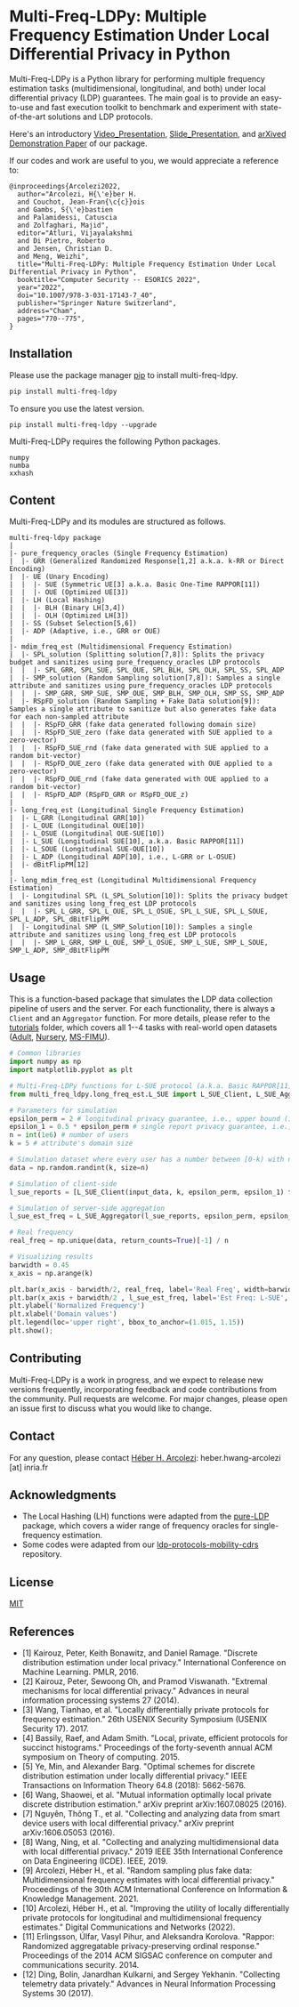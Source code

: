# Multi-Freq-LDPy: Multiple Frequency Estimation Under Local Differential Privacy in Python

Multi-Freq-LDPy is a Python library for performing multiple frequency estimation tasks (multidimensional, longitudinal, and both) under local differential privacy (LDP) guarantees. The main goal is to provide an easy-to-use and fast execution toolkit to benchmark and experiment with state-of-the-art solutions and LDP protocols.

Here's an introductory [Video_Presentation](https://screencast-o-matic.com/watch/c3hhQYVYNDi), [Slide_Presentation](http://hharcolezi.github.io/files/2022_Multi_Freq_LDPy_Presentation.pdf), and [arXived Demonstration Paper](https://arxiv.org/abs/2205.02648) of our package.

If our codes and work are useful to you, we would appreciate a reference to:

```
@inproceedings{Arcolezi2022,
  author="Arcolezi, H{\'e}ber H.
  and Couchot, Jean-Fran{\c{c}}ois
  and Gambs, S{\'e}bastien
  and Palamidessi, Catuscia
  and Zolfaghari, Majid",
  editor="Atluri, Vijayalakshmi
  and Di Pietro, Roberto
  and Jensen, Christian D.
  and Meng, Weizhi",
  title="Multi-Freq-LDPy: Multiple Frequency Estimation Under Local Differential Privacy in Python",
  booktitle="Computer Security -- ESORICS 2022",
  year="2022",
  doi="10.1007/978-3-031-17143-7_40",
  publisher="Springer Nature Switzerland",
  address="Cham",
  pages="770--775",
}
```

## Installation

Please use the package manager [pip](https://pypi.org/project/multi-freq-ldpy/) to install multi-freq-ldpy.

```bash
pip install multi-freq-ldpy
```

To ensure you use the latest version.

```
pip install multi-freq-ldpy --upgrade
```

Multi-Freq-LDPy requires the following Python packages.

```
numpy
numba
xxhash
```

## Content
Multi-Freq-LDPy and its modules are structured as follows. 

```
multi-freq-ldpy package
|
|- pure_frequency_oracles (Single Frequency Estimation)
|  |- GRR (Generalized Randomized Response[1,2] a.k.a. k-RR or Direct Encoding)
|  |- UE (Unary Encoding)
|  |  |- SUE (Symmetric UE[3] a.k.a. Basic One-Time RAPPOR[11])
|  |  |- OUE (Optimized UE[3])
|  |- LH (Local Hashing)
|  |  |- BLH (Binary LH[3,4])
|  |  |- OLH (Optimized LH[3])
|  |- SS (Subset Selection[5,6])
|  |- ADP (Adaptive, i.e., GRR or OUE)
|
|- mdim_freq_est (Multidimensional Frequency Estimation)
|  |- SPL_solution (Splitting solution[7,8]): Splits the privacy budget and sanitizes using pure_frequency_oracles LDP protocols
|  |  |- SPL_GRR, SPL_SUE, SPL_OUE, SPL_BLH, SPL_OLH, SPL_SS, SPL_ADP
|  |- SMP_solution (Random Sampling solution[7,8]): Samples a single attribute and sanitizes using pure_frequency_oracles LDP protocols
|  |  |- SMP_GRR, SMP_SUE, SMP_OUE, SMP_BLH, SMP_OLH, SMP_SS, SMP_ADP
|  |- RSpFD_solution (Random Sampling + Fake Data solution[9]): Samples a single attribute to sanitize but also generates fake data for each non-sampled attribute
|  |  |- RSpFD_GRR (fake data generated following domain size)
|  |  |- RSpFD_SUE_zero (fake data generated with SUE applied to a zero-vector)
|  |  |- RSpFD_SUE_rnd (fake data generated with SUE applied to a random bit-vector)
|  |  |- RSpFD_OUE_zero (fake data generated with OUE applied to a zero-vector)
|  |  |- RSpFD_OUE_rnd (fake data generated with OUE applied to a random bit-vector)
|  |  |- RSpFD_ADP (RSpFD_GRR or RSpFD_OUE_z)
|
|- long_freq_est (Longitudinal Single Frequency Estimation)
|  |- L_GRR (Longitudinal GRR[10])
|  |- L_OUE (Longitudinal OUE[10])
|  |- L_OSUE (Longitudinal OUE-SUE[10])
|  |- L_SUE (Longitudinal SUE[10], a.k.a. Basic RAPPOR[11])
|  |- L_SOUE (Longitudinal SUE-OUE[10])
|  |- L_ADP (Longitudinal ADP[10], i.e., L-GRR or L-OSUE)
|  |- dBitFlipPM[12]
|
|- long_mdim_freq_est (Longitudinal Multidimensional Frequency Estimation)
|  |- Longitudinal SPL (L_SPL_Solution[10]): Splits the privacy budget and sanitizes using long_freq_est LDP protocols
|  |  |- SPL_L_GRR, SPL_L_OUE, SPL_L_OSUE, SPL_L_SUE, SPL_L_SOUE, SPL_L_ADP, SPL_dBitFlipPM
|  |- Longitudinal SMP (L_SMP_Solution[10]): Samples a single attribute and sanitizes using long_freq_est LDP protocols
|  |  |- SMP_L_GRR, SMP_L_OUE, SMP_L_OSUE, SMP_L_SUE, SMP_L_SOUE, SMP_L_ADP, SMP_dBitFlipPM
```

## Usage
This is a function-based package that simulates the LDP data collection pipeline of users and the server. For each functionality, there is always a ```Client``` and an ```Aggregator``` function. For more details, please refer to the [tutorials](https://github.com/hharcolezi/multi-freq-ldpy/tree/main/tutorials) folder, which covers all 1--4 tasks with real-world open datasets ([Adult](https://archive.ics.uci.edu/ml/datasets/adult), [Nursery](https://archive.ics.uci.edu/ml/datasets/nursery), [MS-FIMU](https://github.com/hharcolezi/OpenMSFIMU)).

```python
# Common libraries
import numpy as np
import matplotlib.pyplot as plt

# Multi-Freq-LDPy functions for L-SUE protocol (a.k.a. Basic RAPPOR[11])
from multi_freq_ldpy.long_freq_est.L_SUE import L_SUE_Client, L_SUE_Aggregator

# Parameters for simulation
epsilon_perm = 2 # longitudinal privacy guarantee, i.e., upper bound (infinity reports)
epsilon_1 = 0.5 * epsilon_perm # single report privacy guarantee, i.e., lower bound
n = int(1e6) # number of users
k = 5 # attribute's domain size

# Simulation dataset where every user has a number between [0-k) with n users
data = np.random.randint(k, size=n)

# Simulation of client-side
l_sue_reports = [L_SUE_Client(input_data, k, epsilon_perm, epsilon_1) for input_data in data]

# Simulation of server-side aggregation
l_sue_est_freq = L_SUE_Aggregator(l_sue_reports, epsilon_perm, epsilon_1)

# Real frequency 
real_freq = np.unique(data, return_counts=True)[-1] / n

# Visualizing results
barwidth = 0.45
x_axis = np.arange(k)

plt.bar(x_axis - barwidth/2, real_freq, label='Real Freq', width=barwidth)
plt.bar(x_axis + barwidth/2 , l_sue_est_freq, label='Est Freq: L-SUE', width=barwidth)
plt.ylabel('Normalized Frequency')
plt.xlabel('Domain values')
plt.legend(loc='upper right', bbox_to_anchor=(1.015, 1.15))
plt.show();
```

## Contributing
Multi-Freq-LDPy is a work in progress, and we expect to release new versions frequently, incorporating feedback and code contributions from the community. Pull requests are welcome. For major changes, please open an issue first to discuss what you would like to change.

## Contact
For any question, please contact [Héber H. Arcolezi](https://hharcolezi.github.io/): heber.hwang-arcolezi [at] inria.fr

## Acknowledgments
   * The Local Hashing (LH) functions were adapted from the [pure-LDP](https://github.com/Samuel-Maddock/pure-LDP) package, which covers a wider range of frequency oracles for single-frequency estimation.
   * Some codes were adapted from our [ldp-protocols-mobility-cdrs](https://github.com/hharcolezi/ldp-protocols-mobility-cdrs) repository. 

## License
[MIT](https://github.com/hharcolezi/multi-freq-ldpy/blob/main/LICENSE)


## References
- [1] Kairouz, Peter, Keith Bonawitz, and Daniel Ramage. "Discrete distribution estimation under local privacy." International Conference on Machine Learning. PMLR, 2016.
- [2] Kairouz, Peter, Sewoong Oh, and Pramod Viswanath. "Extremal mechanisms for local differential privacy." Advances in neural information processing systems 27 (2014).
- [3] Wang, Tianhao, et al. "Locally differentially private protocols for frequency estimation." 26th USENIX Security Symposium (USENIX Security 17). 2017.
- [4] Bassily, Raef, and Adam Smith. "Local, private, efficient protocols for succinct histograms." Proceedings of the forty-seventh annual ACM symposium on Theory of computing. 2015.
- [5] Ye, Min, and Alexander Barg. "Optimal schemes for discrete distribution estimation under locally differential privacy." IEEE Transactions on Information Theory 64.8 (2018): 5662-5676.
- [6] Wang, Shaowei, et al. "Mutual information optimally local private discrete distribution estimation." arXiv preprint arXiv:1607.08025 (2016).
- [7] Nguyên, Thông T., et al. "Collecting and analyzing data from smart device users with local differential privacy." arXiv preprint arXiv:1606.05053 (2016).
- [8] Wang, Ning, et al. "Collecting and analyzing multidimensional data with local differential privacy." 2019 IEEE 35th International Conference on Data Engineering (ICDE). IEEE, 2019.
- [9] Arcolezi, Héber H., et al. "Random sampling plus fake data: Multidimensional frequency estimates with local differential privacy." Proceedings of the 30th ACM International Conference on Information & Knowledge Management. 2021.
- [10] Arcolezi, Héber H., et al. "Improving the utility of locally differentially private protocols for longitudinal and multidimensional frequency estimates." Digital Communications and Networks (2022).
- [11] Erlingsson, Úlfar, Vasyl Pihur, and Aleksandra Korolova. "Rappor: Randomized aggregatable privacy-preserving ordinal response." Proceedings of the 2014 ACM SIGSAC conference on computer and communications security. 2014.
- [12] Ding, Bolin, Janardhan Kulkarni, and Sergey Yekhanin. "Collecting telemetry data privately." Advances in Neural Information Processing Systems 30 (2017).
